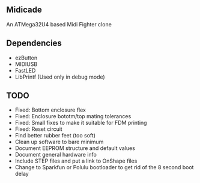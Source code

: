 Midicade
--------

An ATMega32U4 based Midi Fighter clone

Dependencies
------------

* ezButton
* MIDIUSB
* FastLED
* LibPrintf (Used only in debug mode)

TODO
----

- Fixed: Bottom enclosure flex
- Fixed: Enclosure bototm/top mating tolerances
- Fixed: Small fixes to make it suitable for FDM printing
- Fixed: Reset circuit
- Find better rubber feet (too soft)
- Clean up software to bare minimum
- Document EEPROM structure and default values
- Document general hardware info
- Include STEP files and put a link to OnShape files
- Change to Sparkfun or Polulu bootloader to get rid of the 8 second boot delay